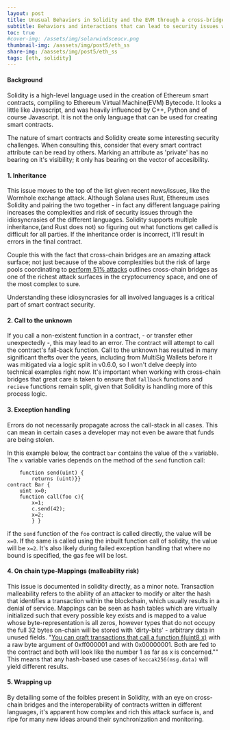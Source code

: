 ```yaml
---
layout: post
title: Unusual Behaviors in Solidity and the EVM through a cross-bridge lens.
subtitle: Behaviors and interactions that can lead to security issues when dealing with multiple smart contract languages.
toc: true
#cover-img: /assets/img/solarwindsceocv.png
thumbnail-img: /aassets/img/post5/eth_ss
share-img: /aassets/img/post5/eth_ss
tags: [eth, solidity]
---
```


#### Background

Solidity is a high-level language used in the creation of Ethereum smart contracts, compiling to Ethereum Virtual Machine(EVM) Bytecode. It looks a little like Javascript, and was heavily influenced by C++, Python and of course Javascript. It is not the only language that can be used for creating smart contracts.

The nature of smart contracts and Solidity create some interesting security challenges. When consulting this, consider that every smart contract attribute can be read by others. Marking an attribute as 'private' has no bearing on it's visibility; it only has bearing on the vector of accesibility.


#### 1. Inheritance

This issue moves to the top of the list given recent news/issues, like the Wormhole exchange attack. Although Solana uses Rust, Ethereum uses Solidity and pairing the two together - in fact any different language pairing increases the complexities and risk of security issues through the idiosyncrasies of the different languages.
Solidity supports multiple inheritance,(and Rust does not) so figuring out what functions get called is difficult for all parties. If the inheritance order is incorrect, it'll result in errors in the final contract.

Couple this with the fact that cross-chain bridges are an amazing attack surface; not just because of the above complexities but the risk of large pools coordinating to [perform 51% attacks](https://old.reddit.com/r/ethereum/comments/rwojtk/ama_we_are_the_efs_research_team_pt_7_07_january/hrngyk8/) outlines cross-chain bridges as one of the richest attack surfaces in the cryptocurrency space, and one of the most complex to sure.

Understanding these idiosyncrasies for all involved languages is a critical part of smart contract security.


#### 2. Call to the unknown


If you call a non-existent function in a contract, - or transfer ether unexpectedly -, this may lead to an error.
The contract will attempt to call the contract's fall-back function.
 Call to the unknown has resulted in many significant thefts over the years, including from MultiSig Wallets before it was mitigated via a logic split in v0.6.0, so I won't delve deeply into technical examples right now.
 It's important when working with cross-chain bridges that great care is taken to ensure that `fallback` functions and `recieve` functions remain split, given that Solidity is handling more of this process logic.


#### 3. Exception handling

 Errors do not necessarily propagate across the call-stack in all cases.  This can mean in certain cases a developer may not even be aware that funds are being stolen.

 In this example below, the contract `bar` contains the value of the `x` variable. The `x` variable varies depends on the method of the `send` function call:


```contract foo {
    function send(uint) {
        returns (uint)}}
contract Bar {
    uint x=0;
    function call(foo c){
        x=1;
        c.send(42);
        x=2;
        } }
  ```
if the `send` function of the `foo` contract is called directly, the value will be `x=0`.
If the same is called using the inbuilt function call of solidity, the value will be `x=2`.
It's also likely during failed exception handling that where no bound is specified, the gas fee will be lost.

#### 4. On chain type-Mappings (malleability risk)

This issue is documented in solidity directly, as a minor note.
Transaction malleability refers to the ability of an attacker to modify or alter the hash that identifies a transaction within the blockchain, which usually results in a denial of service.
Mappings can be seen as hash tables which are virtually initialized such that every possible key exists and is mapped to a value whose byte-representation is all zeros, however types that do not occupy the full 32 bytes on-chain will be stored with 'dirty-bits' - arbitrary data in unused fields.
"[You can craft transactions that call a function f(uint8 x)](https://docs.soliditylang.org/en/v0.8.4/security-considerations.html#minor-details]) with a raw byte argument of 0xff000001 and with 0x00000001. Both are fed to the contract and both will look like the number 1 as far as x is concerned.""
This means that any hash-based use cases of `keccak256(msg.data)` will yield different results.

#### 5. Wrapping up

By detailing some of the foibles present in Solidity, with an eye on cross-chain bridges and the interoperability of contracts written in different languages, it's apparent how complex and rich this attack surface is, and ripe for many new ideas around their synchronization and monitoring.
